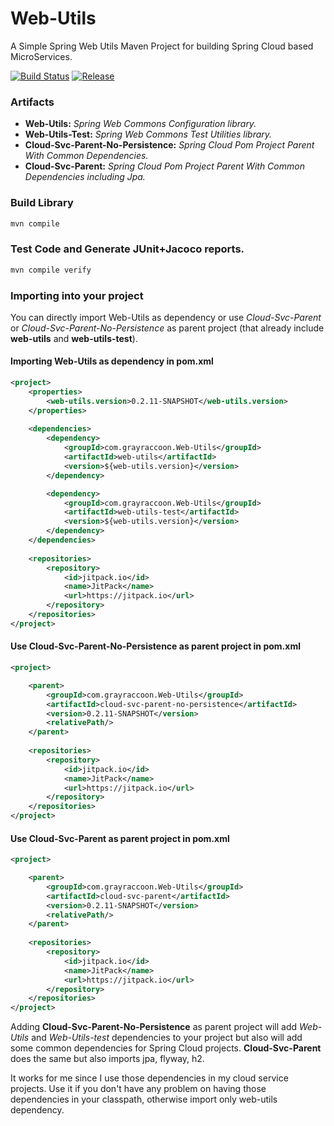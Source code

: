 # Web-Utils
A Simple Spring Web Utils Maven Project for building Spring Cloud based MicroServices.


[![Build Status](https://gitlab.com/GrayRaccoon/grayraccoon.gitlab.io/badges/master/pipeline.svg)](
https://gitlab.com/herychemo/Web-Utils)
[![Release](https://jitpack.io/v/com.grayraccoon/Web-Utils.svg)](
https://jitpack.io/#com.grayraccoon/Web-Utils)


### Artifacts
* __Web-Utils:__
_Spring Web Commons Configuration library._
* __Web-Utils-Test:__
_Spring Web Commons Test Utilities library._
* __Cloud-Svc-Parent-No-Persistence:__
_Spring Cloud Pom Project Parent With Common Dependencies._
* __Cloud-Svc-Parent:__
_Spring Cloud Pom Project Parent With Common Dependencies including Jpa._


### Build Library

```bash
mvn compile
``` 

### Test Code and Generate JUnit+Jacoco reports.

```bash
mvn compile verify
```


### Importing into your project

You can directly import Web-Utils as dependency 
or use _Cloud-Svc-Parent_ or _Cloud-Svc-Parent-No-Persistence_ as parent project 
(that already include __web-utils__ and __web-utils-test__).

#### Importing Web-Utils as dependency in pom.xml
```xml
<project>
    <properties>
        <web-utils.version>0.2.11-SNAPSHOT</web-utils.version>
    </properties>
    
    <dependencies>
        <dependency>
            <groupId>com.grayraccoon.Web-Utils</groupId>
            <artifactId>web-utils</artifactId>
            <version>${web-utils.version}</version>
        </dependency>

        <dependency>
            <groupId>com.grayraccoon.Web-Utils</groupId>
            <artifactId>web-utils-test</artifactId>
            <version>${web-utils.version}</version>
        </dependency>
    </dependencies>
    
    <repositories>
        <repository>
            <id>jitpack.io</id>
            <name>JitPack</name>
            <url>https://jitpack.io</url>
        </repository>
    </repositories>
</project>
```

#### Use Cloud-Svc-Parent-No-Persistence as parent project in pom.xml
```xml
<project>

    <parent>
        <groupId>com.grayraccoon.Web-Utils</groupId>
        <artifactId>cloud-svc-parent-no-persistence</artifactId>
        <version>0.2.11-SNAPSHOT</version>
        <relativePath/>
    </parent>
    
    <repositories>
        <repository>
            <id>jitpack.io</id>
            <name>JitPack</name>
            <url>https://jitpack.io</url>
        </repository>
    </repositories>
</project>
```

#### Use Cloud-Svc-Parent as parent project in pom.xml
```xml
<project>

    <parent>
        <groupId>com.grayraccoon.Web-Utils</groupId>
        <artifactId>cloud-svc-parent</artifactId>
        <version>0.2.11-SNAPSHOT</version>
        <relativePath/>
    </parent>
    
    <repositories>
        <repository>
            <id>jitpack.io</id>
            <name>JitPack</name>
            <url>https://jitpack.io</url>
        </repository>
    </repositories>
</project>
```


Adding __Cloud-Svc-Parent-No-Persistence__ as parent project will 
add _Web-Utils_ and _Web-Utils-test_ dependencies to your project
but also will add some common dependencies for Spring Cloud projects.
__Cloud-Svc-Parent__ does the same but also imports jpa, flyway, h2. 

It works for me since I use those dependencies in my cloud service projects.
Use it if you don't have any problem on having 
those dependencies in your classpath, 
otherwise import only web-utils dependency.

